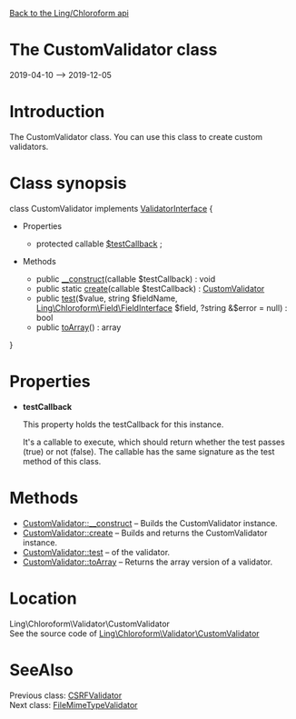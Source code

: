 [Back to the Ling/Chloroform api](https://github.com/lingtalfi/Chloroform/blob/master/doc/api/Ling/Chloroform.md)



The CustomValidator class
================
2019-04-10 --> 2019-12-05






Introduction
============

The CustomValidator class.
You can use this class to create custom validators.



Class synopsis
==============


class <span class="pl-k">CustomValidator</span> implements [ValidatorInterface](https://github.com/lingtalfi/Chloroform/blob/master/doc/api/Ling/Chloroform/Validator/ValidatorInterface.md) {

- Properties
    - protected callable [$testCallback](#property-testCallback) ;

- Methods
    - public [__construct](https://github.com/lingtalfi/Chloroform/blob/master/doc/api/Ling/Chloroform/Validator/CustomValidator/__construct.md)(callable $testCallback) : void
    - public static [create](https://github.com/lingtalfi/Chloroform/blob/master/doc/api/Ling/Chloroform/Validator/CustomValidator/create.md)(callable $testCallback) : [CustomValidator](https://github.com/lingtalfi/Chloroform/blob/master/doc/api/Ling/Chloroform/Validator/CustomValidator.md)
    - public [test](https://github.com/lingtalfi/Chloroform/blob/master/doc/api/Ling/Chloroform/Validator/CustomValidator/test.md)($value, string $fieldName, [Ling\Chloroform\Field\FieldInterface](https://github.com/lingtalfi/Chloroform/blob/master/doc/api/Ling/Chloroform/Field/FieldInterface.md) $field, ?string &$error = null) : bool
    - public [toArray](https://github.com/lingtalfi/Chloroform/blob/master/doc/api/Ling/Chloroform/Validator/CustomValidator/toArray.md)() : array

}




Properties
=============

- <span id="property-testCallback"><b>testCallback</b></span>

    This property holds the testCallback for this instance.
    
    It's a callable to execute, which should return whether the test passes (true) or not (false).
    The callable has the same signature as the test method of this class.
    
    



Methods
==============

- [CustomValidator::__construct](https://github.com/lingtalfi/Chloroform/blob/master/doc/api/Ling/Chloroform/Validator/CustomValidator/__construct.md) &ndash; Builds the CustomValidator instance.
- [CustomValidator::create](https://github.com/lingtalfi/Chloroform/blob/master/doc/api/Ling/Chloroform/Validator/CustomValidator/create.md) &ndash; Builds and returns the CustomValidator instance.
- [CustomValidator::test](https://github.com/lingtalfi/Chloroform/blob/master/doc/api/Ling/Chloroform/Validator/CustomValidator/test.md) &ndash; of the validator.
- [CustomValidator::toArray](https://github.com/lingtalfi/Chloroform/blob/master/doc/api/Ling/Chloroform/Validator/CustomValidator/toArray.md) &ndash; Returns the array version of a validator.





Location
=============
Ling\Chloroform\Validator\CustomValidator<br>
See the source code of [Ling\Chloroform\Validator\CustomValidator](https://github.com/lingtalfi/Chloroform/blob/master/Validator/CustomValidator.php)



SeeAlso
==============
Previous class: [CSRFValidator](https://github.com/lingtalfi/Chloroform/blob/master/doc/api/Ling/Chloroform/Validator/CSRFValidator.md)<br>Next class: [FileMimeTypeValidator](https://github.com/lingtalfi/Chloroform/blob/master/doc/api/Ling/Chloroform/Validator/FileMimeTypeValidator.md)<br>
